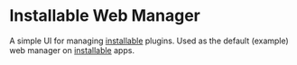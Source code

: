 # Installable Web Manager
A simple UI for managing [installable](https://www.npmjs.org/package/installable) plugins. Used as the default (example) web manager on [installable](https://www.npmjs.org/package/installable) apps.